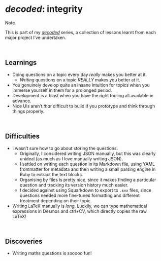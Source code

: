# *decoded*: integrity

> [!Note]
> This is part of my [*decoded*](https://github.com/Sup2point0/Assort/blob/origin/~dev/decoded.md) series, a collection of lessons learnt from each major project I’ve undertaken.


<br>


## Learnings

- Doing questions on a topic every day *really* makes you better at it.
  - *Writing* questions on a topic *REALLY* makes you better at it.
- You genuinely develop quite an insane intuition for topics when you immerse yourself in them for a prolonged period.
- Development is a blast when you have the right tooling all available in advance.
- Nice UIs aren’t *that* difficult to build if you prototype and think through things properly.


<br>


## Difficulties

- I wasn’t sure how to go about storing the questions.
  - Originally, I considered writing JSON manually, but this was clearly unideal (as much as I love manually writing JSON).
  - I settled on writing each question in its Markdown file, using YAML frontmatter for metadata and then writing a small parsing engine in Ruby to extract the text blocks.
  - Organising by files is pretty nice, since it makes finding a particular question and tracking its version history much easier.
  - I decided against using Squarkdown to export to `.svx` files, since questions needed more fine-tuned formatting and different treatment depending on their topic.
- Writing LaTeX manually is *long*. Luckily, we can type mathematical expressions in Desmos and ctrl+CV, which directly copies the raw LaTeX!


<br>


## Discoveries

- Writing maths questions is sooooo fun!
